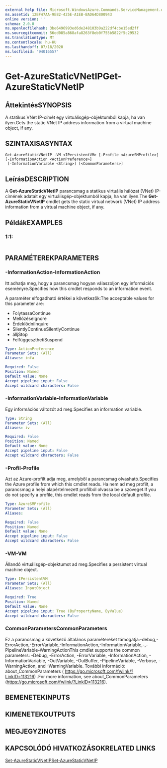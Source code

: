 ```yaml
---
external help file: Microsoft.WindowsAzure.Commands.ServiceManagement.dll-Help.xml
ms.assetid: 12BF47AA-9E82-425E-A1EB-BAD64D800943
online version: ''
schema: 2.0.0
ms.openlocfilehash: 3be6496993ed6de248103b9a222df4cbe15ed2ff
ms.sourcegitcommit: 56ed085a868afa8263f8eb0f755b5822f5c29532
ms.translationtype: MT
ms.contentlocale: hu-HU
ms.lasthandoff: 07/18/2020
ms.locfileid: "94016557"
---
```

# <span data-ttu-id="86d55-101">Get-AzureStaticVNetIP</span><span class="sxs-lookup"><span data-stu-id="86d55-101">Get-AzureStaticVNetIP</span></span>

## <span data-ttu-id="86d55-102">Áttekintés</span><span class="sxs-lookup"><span data-stu-id="86d55-102">SYNOPSIS</span></span>
<span data-ttu-id="86d55-103">A statikus VNet IP-címét egy virtuálisgép-objektumból kapja, ha van ilyen.</span><span class="sxs-lookup"><span data-stu-id="86d55-103">Gets the static VNet IP address information from a virtual machine object, if any.</span></span>

## <span data-ttu-id="86d55-104">SZINTAXISA</span><span class="sxs-lookup"><span data-stu-id="86d55-104">SYNTAX</span></span>

```
Get-AzureStaticVNetIP -VM <IPersistentVM> [-Profile <AzureSMProfile>] [-InformationAction <ActionPreference>]
 [-InformationVariable <String>] [<CommonParameters>]
```

## <span data-ttu-id="86d55-105">Leírás</span><span class="sxs-lookup"><span data-stu-id="86d55-105">DESCRIPTION</span></span>
<span data-ttu-id="86d55-106">A **Get-AzureStaticVNetIP** parancsmag a statikus virtuális hálózat (VNet) IP-címének adatait egy virtuálisgép-objektumból kapja, ha van ilyen.</span><span class="sxs-lookup"><span data-stu-id="86d55-106">The **Get-AzureStaticVNetIP** cmdlet gets the static virtual network (VNet) IP address information from a virtual machine object, if any.</span></span>

## <span data-ttu-id="86d55-107">Példák</span><span class="sxs-lookup"><span data-stu-id="86d55-107">EXAMPLES</span></span>

### <span data-ttu-id="86d55-108">1:</span><span class="sxs-lookup"><span data-stu-id="86d55-108">1:</span></span>
```

```

## <span data-ttu-id="86d55-109">PARAMÉTEREK</span><span class="sxs-lookup"><span data-stu-id="86d55-109">PARAMETERS</span></span>

### <span data-ttu-id="86d55-110">-InformationAction</span><span class="sxs-lookup"><span data-stu-id="86d55-110">-InformationAction</span></span>
<span data-ttu-id="86d55-111">Itt adhatja meg, hogy a parancsmag hogyan válaszoljon egy információs eseményre.</span><span class="sxs-lookup"><span data-stu-id="86d55-111">Specifies how this cmdlet responds to an information event.</span></span>

<span data-ttu-id="86d55-112">A paraméter elfogadható értékei a következők:</span><span class="sxs-lookup"><span data-stu-id="86d55-112">The acceptable values for this parameter are:</span></span>

- <span data-ttu-id="86d55-113">Folytassa</span><span class="sxs-lookup"><span data-stu-id="86d55-113">Continue</span></span>
- <span data-ttu-id="86d55-114">Mellőzése</span><span class="sxs-lookup"><span data-stu-id="86d55-114">Ignore</span></span>
- <span data-ttu-id="86d55-115">Érdeklődni</span><span class="sxs-lookup"><span data-stu-id="86d55-115">Inquire</span></span>
- <span data-ttu-id="86d55-116">SilentlyContinue</span><span class="sxs-lookup"><span data-stu-id="86d55-116">SilentlyContinue</span></span>
- <span data-ttu-id="86d55-117">állj</span><span class="sxs-lookup"><span data-stu-id="86d55-117">Stop</span></span>
- <span data-ttu-id="86d55-118">Felfüggesztheti</span><span class="sxs-lookup"><span data-stu-id="86d55-118">Suspend</span></span>

```yaml
Type: ActionPreference
Parameter Sets: (All)
Aliases: infa

Required: False
Position: Named
Default value: None
Accept pipeline input: False
Accept wildcard characters: False
```

### <span data-ttu-id="86d55-119">-InformationVariable</span><span class="sxs-lookup"><span data-stu-id="86d55-119">-InformationVariable</span></span>
<span data-ttu-id="86d55-120">Egy információs változót ad meg.</span><span class="sxs-lookup"><span data-stu-id="86d55-120">Specifies an information variable.</span></span>

```yaml
Type: String
Parameter Sets: (All)
Aliases: iv

Required: False
Position: Named
Default value: None
Accept pipeline input: False
Accept wildcard characters: False
```

### <span data-ttu-id="86d55-121">-Profil</span><span class="sxs-lookup"><span data-stu-id="86d55-121">-Profile</span></span>
<span data-ttu-id="86d55-122">Azt az Azure-profilt adja meg, amelyből a parancsmag olvasható.</span><span class="sxs-lookup"><span data-stu-id="86d55-122">Specifies the Azure profile from which this cmdlet reads.</span></span>
<span data-ttu-id="86d55-123">Ha nem ad meg profilt, a parancsmag a helyi alapértelmezett profilból olvassa be a szöveget.</span><span class="sxs-lookup"><span data-stu-id="86d55-123">If you do not specify a profile, this cmdlet reads from the local default profile.</span></span>

```yaml
Type: AzureSMProfile
Parameter Sets: (All)
Aliases: 

Required: False
Position: Named
Default value: None
Accept pipeline input: False
Accept wildcard characters: False
```

### <span data-ttu-id="86d55-124">-VM</span><span class="sxs-lookup"><span data-stu-id="86d55-124">-VM</span></span>
<span data-ttu-id="86d55-125">Állandó virtuálisgép-objektumot ad meg.</span><span class="sxs-lookup"><span data-stu-id="86d55-125">Specifies a persistent virtual machine object.</span></span>

```yaml
Type: IPersistentVM
Parameter Sets: (All)
Aliases: InputObject

Required: True
Position: Named
Default value: None
Accept pipeline input: True (ByPropertyName, ByValue)
Accept wildcard characters: False
```

### <span data-ttu-id="86d55-126">CommonParameters</span><span class="sxs-lookup"><span data-stu-id="86d55-126">CommonParameters</span></span>
<span data-ttu-id="86d55-127">Ez a parancsmag a következő általános paramétereket támogatja:-debug,-ErrorAction,-ErrorVariable,-InformationAction,-InformationVariable,-,-PipelineVariable-WarningAction</span><span class="sxs-lookup"><span data-stu-id="86d55-127">This cmdlet supports the common parameters: -Debug, -ErrorAction, -ErrorVariable, -InformationAction, -InformationVariable, -OutVariable, -OutBuffer, -PipelineVariable, -Verbose, -WarningAction, and -WarningVariable.</span></span> <span data-ttu-id="86d55-128">További információ: about_CommonParameters ( https://go.microsoft.com/fwlink/?LinkID=113216) .</span><span class="sxs-lookup"><span data-stu-id="86d55-128">For more information, see about_CommonParameters (https://go.microsoft.com/fwlink/?LinkID=113216).</span></span>

## <span data-ttu-id="86d55-129">BEMENETEK</span><span class="sxs-lookup"><span data-stu-id="86d55-129">INPUTS</span></span>

## <span data-ttu-id="86d55-130">KIMENETEK</span><span class="sxs-lookup"><span data-stu-id="86d55-130">OUTPUTS</span></span>

## <span data-ttu-id="86d55-131">MEGJEGYZI</span><span class="sxs-lookup"><span data-stu-id="86d55-131">NOTES</span></span>

## <span data-ttu-id="86d55-132">KAPCSOLÓDÓ HIVATKOZÁSOK</span><span class="sxs-lookup"><span data-stu-id="86d55-132">RELATED LINKS</span></span>

[<span data-ttu-id="86d55-133">Set-AzureStaticVNetIP</span><span class="sxs-lookup"><span data-stu-id="86d55-133">Set-AzureStaticVNetIP</span></span>](./Set-AzureStaticVNetIP.md)


